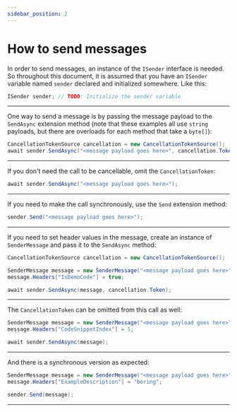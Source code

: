 ```yaml
---
sidebar_position: 2
---
```


# How to send messages

In order to send messages, an instance of the `ISender` interface is needed. So throughout this document, it is assumed that you have an `ISender` variable named `sender` declared and initialized somewhere. Like this:

```csharp
ISender sender; // TODO: Initialize the sender variable
```

---

One way to send a message is by passing the message payload to the `SendAsync` extension method (note that these examples all use `string` payloads, but there are overloads for each method that take a `byte[]`):

```csharp
CancellationTokenSource cancellation = new CancellationTokenSource();
await sender.SendAsync("<message payload goes here>", cancellation.Token);
```

---

If you don't need the call to be cancellable, omit the `CancellationToken`:

```csharp
await sender.SendAsync("<message payload goes here>");
```

---

If you need to make the call synchronously, use the `Send` extension method:

```csharp
sender.Send("<message payload goes here>");
```

---

If you need to set header values in the message, create an instance of `SenderMessage` and pass it to the `SendAsync` method:

```csharp
CancellationTokenSource cancellation = new CancellationTokenSource();

SenderMessage message = new SenderMessage("<message payload goes here>");
message.Headers["IsDemoCode"] = true;

await sender.SendAsync(message, cancellation.Token);
```

---

The `CancellationToken` can be omitted from this call as well:

```csharp
SenderMessage message = new SenderMessage("<message payload goes here>");
message.Headers["CodeSnippetIndex"] = 5;

await sender.SendAsync(message);
```

---

And there is a synchronous version as expected:

```csharp
SenderMessage message = new SenderMessage("<message payload goes here>");
message.Headers["ExampleDescription"] = "boring";

sender.Send(message);
```

---
